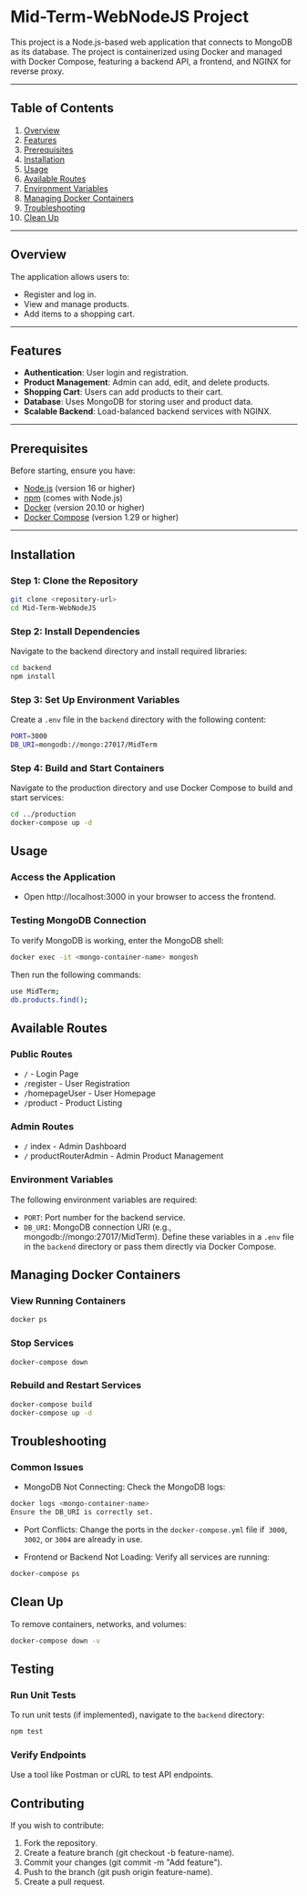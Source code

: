 # Mid-Term-WebNodeJS Project

This project is a Node.js-based web application that connects to MongoDB as its database. The project is containerized using Docker and managed with Docker Compose, featuring a backend API, a frontend, and NGINX for reverse proxy.

---

## Table of Contents

1. [Overview](#overview)
2. [Features](#features)
3. [Prerequisites](#prerequisites)
4. [Installation](#installation)
5. [Usage](#usage)
6. [Available Routes](#available-routes)
7. [Environment Variables](#environment-variables)
8. [Managing Docker Containers](#managing-docker-containers)
9. [Troubleshooting](#troubleshooting)
10. [Clean Up](#clean-up)

---

## Overview

The application allows users to:
- Register and log in.
- View and manage products.
- Add items to a shopping cart.

---

## Features

- **Authentication**: User login and registration.
- **Product Management**: Admin can add, edit, and delete products.
- **Shopping Cart**: Users can add products to their cart.
- **Database**: Uses MongoDB for storing user and product data.
- **Scalable Backend**: Load-balanced backend services with NGINX.

---

## Prerequisites

Before starting, ensure you have:
- [Node.js](https://nodejs.org/) (version 16 or higher)
- [npm](https://www.npmjs.com/) (comes with Node.js)
- [Docker](https://www.docker.com/) (version 20.10 or higher)
- [Docker Compose](https://docs.docker.com/compose/) (version 1.29 or higher)

---

## Installation

### **Step 1: Clone the Repository**
```bash
git clone <repository-url>
cd Mid-Term-WebNodeJS
`````

### Step 2: Install Dependencies
Navigate to the backend directory and install required libraries:
```bash
cd backend
npm install
`````

### Step 3: Set Up Environment Variables
Create a `.env` file in the `backend` directory with the following content:
```bash
PORT=3000
DB_URI=mongodb://mongo:27017/MidTerm
`````

### Step 4: Build and Start Containers
Navigate to the production directory and use Docker Compose to build and start services:
```bash
cd ../production
docker-compose up -d
`````

## Usage
### Access the Application
- Open http://localhost:3000 in your browser to access the frontend.
### Testing MongoDB Connection
To verify MongoDB is working, enter the MongoDB shell:
```bash
docker exec -it <mongo-container-name> mongosh
`````
Then run the following commands:
```bash
use MidTerm;
db.products.find();
`````

## Available Routes
### Public Routes
- `/` - Login Page
- `/`register - User Registration
- `/`homepageUser - User Homepage
- `/`product - Product Listing
### Admin Routes
- `/` index - Admin Dashboard
- `/` productRouterAdmin - Admin Product Management

### Environment Variables
The following environment variables are required:
- `PORT`: Port number for the backend service.
- `DB_URI`: MongoDB connection URI (e.g., mongodb://mongo:27017/MidTerm).
Define these variables in a `.env` file in the `backend` directory or pass them directly via Docker Compose.


## Managing Docker Containers
### View Running Containers
```bash
docker ps
`````
### Stop Services
```bash
docker-compose down
`````
### Rebuild and Restart Services
```bash
docker-compose build
docker-compose up -d
`````


## Troubleshooting
### Common Issues
- MongoDB Not Connecting: Check the MongoDB logs:
```bash
docker logs <mongo-container-name>
Ensure the DB_URI is correctly set.
`````


- Port Conflicts: Change the ports in the `docker-compose.yml` file if` 3000`, `3002`, or `3004` are already in use.

- Frontend or Backend Not Loading: Verify all services are running:
```bash
docker-compose ps
`````


## Clean Up
To remove containers, networks, and volumes:
```bash
docker-compose down -v
`````

## Testing
### Run Unit Tests
To run unit tests (if implemented), navigate to the `backend` directory:
```bash
npm test
`````
### Verify Endpoints
Use a tool like Postman or cURL to test API endpoints.

## Contributing
If you wish to contribute:

1. Fork the repository.
2. Create a feature branch (git checkout -b feature-name).
3. Commit your changes (git commit -m "Add feature").
4. Push to the branch (git push origin feature-name).
5. Create a pull request.


